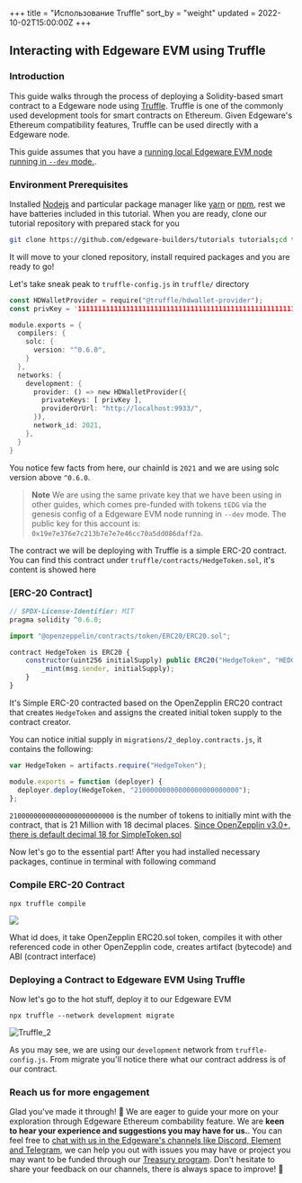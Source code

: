 +++
title = "Использование Truffle"
sort_by = "weight"
updated = 2022-10-02T15:00:00Z
+++

## Interacting with Edgeware EVM using Truffle <a id="interacting-with-edgeware-evm-using-truffle"></a>

### Introduction <a id="introduction"></a>

This guide walks through the process of deploying a Solidity-based smart contract to a Edgeware node using [Truffle](https://www.trufflesuite.com/docs). Truffle is one of the commonly used development tools for smart contracts on Ethereum. Given Edgeware's Ethereum compatibility features, Truffle can be used directly with a Edgeware node.

This guide assumes that you have a [running local Edgeware EVM node running in `--dev` mode.](https://main.edgeware.wiki/development/develop/smart-contracts/evm-smart-contracts/tutorials/deploy-an-evm-contract/setting-up-a-edgeware-evm-node).

### Environment Prerequisites <a id="environment-prerequisites"></a>

Installed [Nodejs](https://nodejs.org/en/) and particular package manager like [yarn](https://classic.yarnpkg.com/en/docs/install/#mac-stable) or [npm](https://www.npmjs.com/get-npm), rest we have batteries included in this tutorial. When you are ready, clone our tutorial repository with prepared stack for you

```bash
git clone https://github.com/edgeware-builders/tutorials tutorials;cd tutorials/truffle;yarn
```

It will move to your cloned repository, install required packages and you are ready to go!

Let's take sneak peak to `truffle-config.js` in `truffle/` directory

```rust
const HDWalletProvider = require("@truffle/hdwallet-provider");
const privKey = '1111111111111111111111111111111111111111111111111111111111111111';

module.exports = {
  compilers: {
    solc: {
      version: "^0.6.0",
    }
  },
  networks: {
    development: {
      provider: () => new HDWalletProvider({
        privateKeys: [ privKey ],
        providerOrUrl: "http://localhost:9933/",
      }),
      network_id: 2021,
    },
  } 
}
```

You notice few facts from here, our chainId is `2021` and we are using solc version above `^0.6.0`.

> **Note** We are using the same private key that we have been using in other guides, which comes pre-funded with tokens `tEDG` via the genesis config of a Edgeware EVM node running in `--dev` mode. The public key for this account is: `0x19e7e376e7c213b7e7e7e46cc70a5dd086daff2a`.

The contract we will be deploying with Truffle is a simple ERC-20 contract. You can find this contract under `truffle/contracts/HedgeToken.sol`, it's content is showed here

### \[ERC-20 Contract\]

```javascript
// SPDX-License-Identifier: MIT
pragma solidity ^0.6.0;

import "@openzeppelin/contracts/token/ERC20/ERC20.sol";

contract HedgeToken is ERC20 {
    constructor(uint256 initialSupply) public ERC20("HedgeToken", "HEDGE") {
        _mint(msg.sender, initialSupply);
    }
}
```

It's Simple ERC-20 contracted based on the OpenZepplin ERC20 contract that creates `HedgeToken` and assigns the created initial token supply to the contract creator.

You can notice initial supply in `migrations/2_deploy.contracts.js`, it contains the following:

```javascript
var HedgeToken = artifacts.require("HedgeToken");

module.exports = function (deployer) {
  deployer.deploy(HedgeToken, "21000000000000000000000000");
};
```

`21000000000000000000000000` is the number of tokens to initially mint with the contract, that is 21 Million with 18 decimal places. [Since OpenZepplin v3.0+, there is default decimal 18 for SimpleToken.sol](https://docs.openzeppelin.com/contracts/3.x/api/token/erc20#ERC20-_setupDecimals-uint8-)

Now let's go to the essential part! After you had installed necessary packages, continue in terminal with following command

### Compile ERC-20 Contract <a id="compile-erc-20-contract"></a>

```
npx truffle compile
```

![](https://user-images.githubusercontent.com/32852637/122429916-24bbd900-cf61-11eb-98bd-faa07d223e68.PNG)

What id does, it take OpenZepplin ERC20.sol token, compiles it with other referenced code in other OpenZepplin code, creates artifact \(bytecode\) and ABI \(contract interface\)

### Deploying a Contract to Edgeware EVM Using Truffle <a id="deploying-a-contract-to-edgeware-evm-using-truffle"></a>

Now let's go to the hot stuff, deploy it to our Edgeware EVM

```
npx truffle --network development migrate
```

![Truffle\_2](https://user-images.githubusercontent.com/32852637/122431469-7ca70f80-cf62-11eb-8684-114f0323ff83.PNG)

As you may see, we are using our `development` network from `truffle-config.js`. From migrate you'll notice there what our contract address is of our contract.

### Reach us for more engagement <a id="reach-us-for-more-engagement"></a>

Glad you've made it through! 🥰 We are eager to guide your more on your exploration through Edgeware Ethereum combability feature. We are **keen to hear your experience and suggestions you may have for us.**. You can feel free to [chat with us in the Edgeware's channels like Discord, Element and Telegram](https://linktr.ee/edg_developers), we can help you out with issues you may have or project you may want to be funded through our [Treasury program](https://docs.edgewa.re/edgeware-runtime/treasury). Don't hesitate to share your feedback on our channels, there is always space to improve! 🙌
